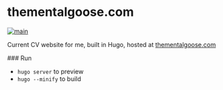 # thementalgoose.com 

[![main](https://github.com/thementalgoose/web-thementalgoose/workflows/Main/badge.svg)](https://github.com/thementalgoose/web-thementalgoose/actions)

Current CV website for me, built in Hugo, hosted at [thementalgoose.com](https://thementalgoose.com)

### Run

- `hugo server` to preview
- `hugo --minify` to build